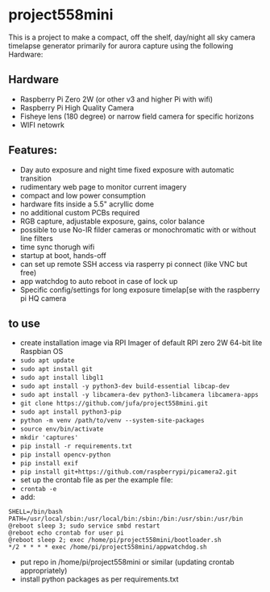 # project558mini

This is a project to make a compact, off the shelf, day/night all sky camera timelapse generator primarily for aurora capture using the following Hardware:

## Hardware
 - Raspberry Pi Zero 2W (or other v3 and higher Pi with wifi)
 - Raspberry Pi High Quality Camera
 - Fisheye lens (180 degree) or narrow field camera for specific horizons
 - WIFI netowrk

## Features:
 - Day auto exposure and night time fixed exposure with automatic transition
 - rudimentary web page to monitor current imagery
 - compact and low power consumption
 - hardware fits inside a 5.5" acryllic dome
 - no additional custom PCBs required
 - RGB capture, adjustable exposure, gains, color balance
 - possible to use No-IR filder cameras or monochromatic with or without line filters
 - time sync thorugh wifi
 - startup at boot, hands-off
 - can set up remote SSH access via rasperry pi connect (like VNC but free)
 - app watchdog to auto reboot in case of lock up
 - Specific config/settings for long exposure timelap[se with the raspberry pi HQ camera

## to use
 - create installation image via RPI Imager of default RPI zero 2W 64-bit lite Raspbian OS
 - `sudo apt update`
 - `sudo apt install git`
 - `sudo apt install libgl1`
 - `sudo apt install -y python3-dev build-essential libcap-dev`
 - `sudo apt install -y libcamera-dev python3-libcamera libcamera-apps`
 - `git clone https://github.com/jufa/project558mini.git`
 - `sudo apt install python3-pip`
 - `python -m venv /path/to/venv --system-site-packages`
 - `source env/bin/activate`
 - `mkdir 'captures'`
 - `pip install -r requirements.txt`
 - `pip install opencv-python`
 - `pip install exif`
 - `pip install git+https://github.com/raspberrypi/picamera2.git`
 - set up the crontab file as per the example file:
 - `crontab -e`
 - add:
```
SHELL=/bin/bash
PATH=/usr/local/sbin:/usr/local/bin:/sbin:/bin:/usr/sbin:/usr/bin
@reboot sleep 3; sudo service smbd restart
@reboot echo crontab for user pi
@reboot sleep 2; exec /home/pi/project558mini/bootloader.sh
*/2 * * * * exec /home/pi/project558mini/appwatchdog.sh
```
 - put repo in /home/pi/project558mini or similar (updating crontab appropriately)
 - install python packages as per requirements.txt
